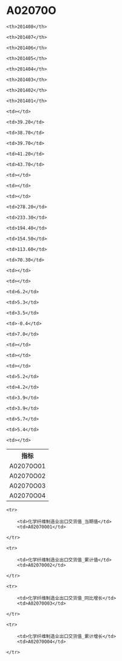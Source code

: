 A02070O
======


<table>

<tr>
    <th>指标</th>
    
    <th>201408</th>
    
    <th>201407</th>
    
    <th>201406</th>
    
    <th>201405</th>
    
    <th>201404</th>
    
    <th>201403</th>
    
    <th>201402</th>
    
    <th>201401</th>
    
</tr>


<tr>
    <td>A02070O01</td>
    
    <td></td>
    
    <td>39.20</td>
    
    <td>38.70</td>
    
    <td>39.70</td>
    
    <td>41.20</td>
    
    <td>43.70</td>
    
    <td></td>
    
    <td></td>
    

</tr>

<tr>
    <td>A02070O02</td>
    
    <td></td>
    
    <td>278.20</td>
    
    <td>233.30</td>
    
    <td>194.40</td>
    
    <td>154.50</td>
    
    <td>113.60</td>
    
    <td>70.30</td>
    
    <td></td>
    

</tr>

<tr>
    <td>A02070O03</td>
    
    <td></td>
    
    <td>6.2</td>
    
    <td>5.3</td>
    
    <td>3.5</td>
    
    <td>-0.4</td>
    
    <td>7.0</td>
    
    <td></td>
    
    <td></td>
    

</tr>

<tr>
    <td>A02070O04</td>
    
    <td></td>
    
    <td>5.2</td>
    
    <td>4.2</td>
    
    <td>3.9</td>
    
    <td>3.9</td>
    
    <td>5.7</td>
    
    <td>5.4</td>
    
    <td></td>
    

</tr>


</table>

<table>
    
    <tr>

        <td>化学纤维制造业出口交货值_当期值</td>
        <td>A02070O01</td>

    </tr>
    
    <tr>

        <td>化学纤维制造业出口交货值_累计值</td>
        <td>A02070O02</td>

    </tr>
    
    <tr>

        <td>化学纤维制造业出口交货值_同比增长</td>
        <td>A02070O03</td>

    </tr>
    
    <tr>

        <td>化学纤维制造业出口交货值_累计增长</td>
        <td>A02070O04</td>

    </tr>
    
</table>